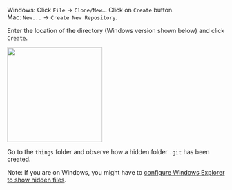 Windows: Click `File` &rarr; `Clone/New…`. Click on `Create` button.<br>
Mac: `New...` &rarr; `Create New Repository`.

Enter the location of the directory (Windows version shown below) and click `Create`.

<img src="{{baseUrl}}/gitAndGithub/init/images/sourcetree_1.png" height="220" />
<p/>

Go to the `things` folder and observe how a hidden folder `.git` has been created.

Note: If you are on Windows, you might have to [configure Windows Explorer to show hidden files](https://www.howtogeek.com/howto/windows-vista/show-hidden-files-and-folders-in-windows-vista/).
